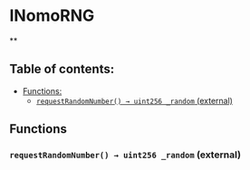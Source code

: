 # INomoRNG
**


## Table of contents:
- [Functions:](#functions)
  - [`requestRandomNumber() → uint256 _random` (external) ](#inomorng-requestrandomnumber--)


## Functions <a name="functions"></a>

### `requestRandomNumber() → uint256 _random` (external) <a name="inomorng-requestrandomnumber--"></a>

